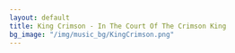 ```yaml
---
layout: default
title: King Crimson - In The Court Of The Crimson King
bg_image: "/img/music_bg/KingCrimson.png"
---
```

